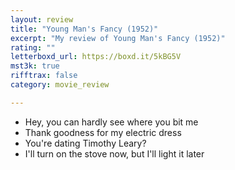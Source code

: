 ```yaml
---
layout: review
title: "Young Man's Fancy (1952)"
excerpt: "My review of Young Man's Fancy (1952)"
rating: ""
letterboxd_url: https://boxd.it/5kBG5V
mst3k: true
rifftrax: false
category: movie_review

---
```


* Hey, you can hardly see where you bit me
* Thank goodness for my electric dress
* You're dating Timothy Leary?
* I'll turn on the stove now, but I'll light it later